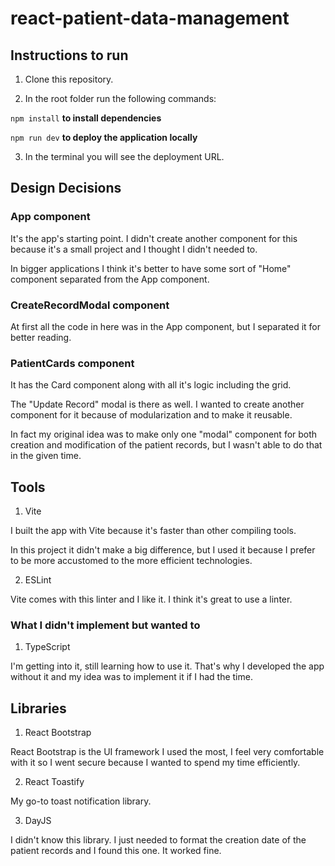 # react-patient-data-management

## Instructions to run

1. Clone this repository.

2. In the root folder run the following commands:

`npm install` **to install dependencies**

`npm run dev` **to deploy the application locally**

3. In the terminal you will see the deployment URL.

## Design Decisions

### App component

It's the app's starting point. I didn't create another component for this because it's a small project and I thought I didn't needed to.

In bigger applications I think it's better to have some sort of "Home" component separated from the App component.

### CreateRecordModal component

At first all the code in here was in the App component, but I separated it for better reading.

### PatientCards component

It has the Card component along with all it's logic including the grid.

The "Update Record" modal is there as well. I wanted to create another component for it because of modularization and to make it reusable.

In fact my original idea was to make only one "modal" component for both creation and modification of the patient records, but I wasn't able to do that in the given time.

## Tools

1. Vite

I built the app with Vite because it's faster than other compiling tools.

In this project it didn't make a big difference, but I used it because I prefer to be more accustomed to the more efficient technologies.

2. ESLint

Vite comes with this linter and I like it. I think it's great to use a linter.

### What I didn't implement but wanted to

1. TypeScript

I'm getting into it, still learning how to use it. That's why I developed the app without it and my idea was to implement it if I had the time.

## Libraries

1. React Bootstrap

React Bootstrap is the UI framework I used the most, I feel very comfortable with it so I went secure because I wanted to spend my time efficiently.

2. React Toastify

My go-to toast notification library.

3. DayJS

I didn't know this library. I just needed to format the creation date of the patient records and I found this one. It worked fine.